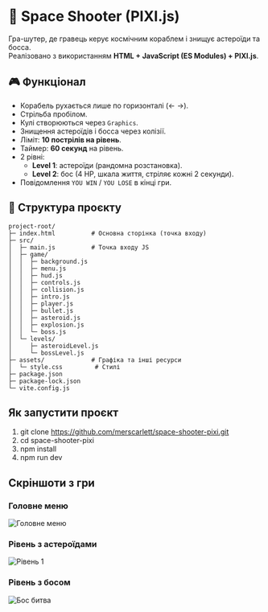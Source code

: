# 🚀 Space Shooter (PIXI.js)

Гра-шутер, де гравець керує космічним кораблем і знищує астероїди та босса.  
Реалізовано з використанням **HTML + JavaScript (ES Modules) + PIXI.js**.

## 🎮 Функціонал
- Корабель рухається лише по горизонталі (← →).
- Стрільба пробілом.
- Кулі створюються через `Graphics`.
- Знищення астероїдів і босса через колізії.
- Ліміт: **10 пострілів на рівень**.
- Таймер: **60 секунд** на рівень.
- 2 рівні:
  - **Level 1**: астероїди (рандомна розстановка).
  - **Level 2**: бос (4 HP, шкала життя, стріляє кожні 2 секунди).
- Повідомлення `YOU WIN` / `YOU LOSE` в кінці гри.

## 📂 Структура проєкту
```
project-root/
├─ index.html          # Основна сторінка (точка входу)
├─ src/
│  ├─ main.js          # Точка входу JS
│  ├─ game/
│  │  ├─ background.js
│  │  ├─ menu.js
│  │  ├─ hud.js
│  │  ├─ controls.js
│  │  ├─ collision.js
│  │  ├─ intro.js
│  │  ├─ player.js
│  │  ├─ bullet.js
│  │  ├─ asteroid.js
│  │  ├─ explosion.js
│  │  └─ boss.js
│  └─ levels/
│     ├─ asteroidLevel.js
│     └─ bossLevel.js
├─ assets/             # Графіка та інші ресурси
│  └─ style.css         # Стилі
├─ package.json
├─ package-lock.json
└─ vite.config.js

```
## Як запустити проєкт

1. git clone https://github.com/merscarlett/space-shooter-pixi.git
2. cd space-shooter-pixi
3. npm install
4. npm run dev

## Скріншоти з гри

### Головне меню
![Головне меню](https://github.com/user-attachments/assets/88ddc783-d339-4e4c-af3e-9b0e9226c756)

### Рівень з астероїдами
![Рівень 1](https://github.com/user-attachments/assets/fa4cbcdc-4137-44c7-bf1d-b9b14cc641a3)

### Рівень з босом
![Бос битва](https://github.com/user-attachments/assets/f15c6c15-3347-4ca4-b89d-447c975a48e2)
